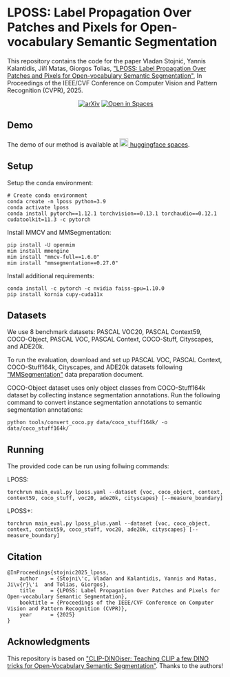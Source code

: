 # LPOSS: Label Propagation Over Patches and Pixels for Open-vocabulary Semantic Segmentation

This repository contains the code for the paper Vladan Stojnić, Yannis Kalantidis, Jiří Matas, Giorgos Tolias, ["LPOSS: Label Propagation Over Patches and Pixels for Open-vocabulary Semantic Segmentation"](http://arxiv.org/abs/2503.19777), In Proceedings of the IEEE/CVF Conference on Computer Vision and Pattern Recognition (CVPR), 2025.

<div align="center">
    
[![arXiv](https://img.shields.io/badge/arXiv-2503.19777-b31b1b.svg)](http://arxiv.org/abs/2503.19777) [![Open in Spaces](https://huggingface.co/datasets/huggingface/badges/resolve/main/open-in-hf-spaces-md-dark.svg)](https://huggingface.co/spaces/stojnvla/LPOSS)

</div>

## Demo

The demo of our method is available at [<img src="https://huggingface.co/datasets/huggingface/brand-assets/resolve/main/hf-logo.png" height=20px> huggingface spaces](https://huggingface.co/spaces/stojnvla/LPOSS).

## Setup

Setup the conda environment:
```
# Create conda environment
conda create -n lposs python=3.9
conda activate lposs
conda install pytorch==1.12.1 torchvision==0.13.1 torchaudio==0.12.1 cudatoolkit=11.3 -c pytorch
```
Install MMCV and MMSegmentation:
```
pip install -U openmim
mim install mmengine    
mim install "mmcv-full==1.6.0"
mim install "mmsegmentation==0.27.0"
```
Install additional requirements:
```
conda install -c pytorch -c nvidia faiss-gpu=1.10.0
pip install kornia cupy-cuda11x
```

## Datasets

We use 8 benchmark datasets: PASCAL VOC20, PASCAL Context59, COCO-Object, PASCAL VOC, PASCAL Context, COCO-Stuff, Cityscapes, and ADE20k.

To run the evaluation, download and set up PASCAL VOC, PASCAL Context, COCO-Stuff164k, Cityscapes, and ADE20k datasets following ["MMSegmentation"](https://mmsegmentation.readthedocs.io/en/latest/user_guides/2_dataset_prepare.html) data preparation document.

COCO-Object dataset uses only object classes from COCO-Stuff164k dataset by collecting instance segmentation annotations. Run the following command to convert instance segmentation annotations to semantic segmentation annotations:

```
python tools/convert_coco.py data/coco_stuff164k/ -o data/coco_stuff164k/
```

## Running

The provided code can be run using follwing commands:

LPOSS:
```
torchrun main_eval.py lposs.yaml --dataset {voc, coco_object, context, context59, coco_stuff, voc20, ade20k, cityscapes} [--measure_boundary]
```

LPOSS+:
```
torchrun main_eval.py lposs_plus.yaml --dataset {voc, coco_object, context, context59, coco_stuff, voc20, ade20k, cityscapes} [--measure_boundary]
```

## Citation

```
@InProceedings{stojnic2025_lposs,
    author    = {Stojni\'c, Vladan and Kalantidis, Yannis and Matas, Ji\v{r}\'i  and Tolias, Giorgos},
    title     = {LPOSS: Label Propagation Over Patches and Pixels for Open-vocabulary Semantic Segmentation},
    booktitle = {Proceedings of the IEEE/CVF Conference on Computer Vision and Pattern Recognition (CVPR)},
    year      = {2025}
}
```

## Acknowledgments

This repository is based on ["CLIP-DINOiser: Teaching CLIP a few DINO tricks for Open-Vocabulary Semantic Segmentation"](https://github.com/wysoczanska/clip_dinoiser). Thanks to the authors!
